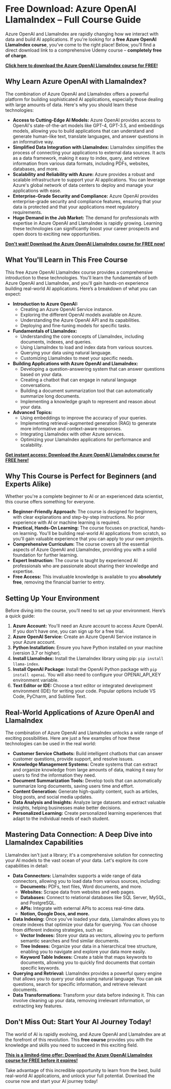 # Free Download: Azure OpenAI LlamaIndex – Full Course Guide

Azure OpenAI and LlamaIndex are rapidly changing how we interact with data and build AI applications. If you're looking for a **free Azure OpenAI LlamaIndex course**, you've come to the right place! Below, you'll find a direct download link to a comprehensive Udemy course – **completely free of charge**.

[**Click here to download the Azure OpenAI LlamaIndex course for FREE!**](https://udemywork.com/azure-openai-llamaindex)

## Why Learn Azure OpenAI with LlamaIndex?

The combination of Azure OpenAI and LlamaIndex offers a powerful platform for building sophisticated AI applications, especially those dealing with large amounts of data. Here's why you should learn these technologies:

*   **Access to Cutting-Edge AI Models:** Azure OpenAI provides access to OpenAI's state-of-the-art models like GPT-4, GPT-3.5, and embeddings models, allowing you to build applications that can understand and generate human-like text, translate languages, and answer questions in an informative way.
*   **Simplified Data Integration with LlamaIndex:** LlamaIndex simplifies the process of connecting your applications to external data sources. It acts as a data framework, making it easy to index, query, and retrieve information from various data formats, including PDFs, websites, databases, and more.
*   **Scalability and Reliability with Azure:** Azure provides a robust and scalable infrastructure to support your AI applications. You can leverage Azure's global network of data centers to deploy and manage your applications with ease.
*   **Enterprise-Grade Security and Compliance:** Azure OpenAI provides enterprise-grade security and compliance features, ensuring that your data is protected and that your applications meet regulatory requirements.
*   **Huge Demand in the Job Market:** The demand for professionals with expertise in Azure OpenAI and LlamaIndex is rapidly growing. Learning these technologies can significantly boost your career prospects and open doors to exciting new opportunities.

[**Don't wait! Download the Azure OpenAI LlamaIndex course for FREE now!**](https://udemywork.com/azure-openai-llamaindex)

## What You'll Learn in This Free Course

This free Azure OpenAI LlamaIndex course provides a comprehensive introduction to these technologies. You'll learn the fundamentals of both Azure OpenAI and LlamaIndex, and you'll gain hands-on experience building real-world AI applications. Here’s a breakdown of what you can expect:

*   **Introduction to Azure OpenAI:**
    *   Creating an Azure OpenAI Service instance.
    *   Exploring the different OpenAI models available on Azure.
    *   Understanding the Azure OpenAI API and its capabilities.
    *   Deploying and fine-tuning models for specific tasks.
*   **Fundamentals of LlamaIndex:**
    *   Understanding the core concepts of LlamaIndex, including documents, indexes, and queries.
    *   Using LlamaIndex to load and index data from various sources.
    *   Querying your data using natural language.
    *   Customizing LlamaIndex to meet your specific needs.
*   **Building Applications with Azure OpenAI and LlamaIndex:**
    *   Developing a question-answering system that can answer questions based on your data.
    *   Creating a chatbot that can engage in natural language conversations.
    *   Building a document summarization tool that can automatically summarize long documents.
    *   Implementing a knowledge graph to represent and reason about your data.
*   **Advanced Topics:**
    *   Using embeddings to improve the accuracy of your queries.
    *   Implementing retrieval-augmented generation (RAG) to generate more informative and context-aware responses.
    *   Integrating LlamaIndex with other Azure services.
    *   Optimizing your LlamaIndex applications for performance and scalability.

[**Get instant access: Download the Azure OpenAI LlamaIndex course for FREE here!**](https://udemywork.com/azure-openai-llamaindex)

## Why This Course is Perfect for Beginners (and Experts Alike)

Whether you're a complete beginner to AI or an experienced data scientist, this course offers something for everyone.

*   **Beginner-Friendly Approach:** The course is designed for beginners, with clear explanations and step-by-step instructions. No prior experience with AI or machine learning is required.
*   **Practical, Hands-On Learning:** The course focuses on practical, hands-on learning. You'll be building real-world AI applications from scratch, so you'll gain valuable experience that you can apply to your own projects.
*   **Comprehensive Curriculum:** The course covers all the essential aspects of Azure OpenAI and LlamaIndex, providing you with a solid foundation for further learning.
*   **Expert Instruction:** The course is taught by experienced AI professionals who are passionate about sharing their knowledge and expertise.
*   **Free Access:** This invaluable knowledge is available to you **absolutely free**, removing the financial barrier to entry.

## Setting Up Your Environment

Before diving into the course, you’ll need to set up your environment. Here’s a quick guide:

1.  **Azure Account:** You'll need an Azure account to access Azure OpenAI. If you don't have one, you can sign up for a free trial.
2.  **Azure OpenAI Service:** Create an Azure OpenAI Service instance in your Azure account.
3.  **Python Installation:** Ensure you have Python installed on your machine (version 3.7 or higher).
4.  **Install LlamaIndex:** Install the LlamaIndex library using pip: `pip install llama-index`.
5.  **Install OpenAI Package:** Install the OpenAI Python package with `pip install openai`. You will also need to configure your OPENAI_API_KEY environment variable.
6.  **Text Editor or IDE:** Choose a text editor or integrated development environment (IDE) for writing your code. Popular options include VS Code, PyCharm, and Sublime Text.

## Real-World Applications of Azure OpenAI and LlamaIndex

The combination of Azure OpenAI and LlamaIndex unlocks a wide range of exciting possibilities. Here are just a few examples of how these technologies can be used in the real world:

*   **Customer Service Chatbots:** Build intelligent chatbots that can answer customer questions, provide support, and resolve issues.
*   **Knowledge Management Systems:** Create systems that can extract and organize knowledge from large amounts of data, making it easy for users to find the information they need.
*   **Document Summarization Tools:** Develop tools that can automatically summarize long documents, saving users time and effort.
*   **Content Generation:** Generate high-quality content, such as articles, blog posts, and social media updates.
*   **Data Analysis and Insights:** Analyze large datasets and extract valuable insights, helping businesses make better decisions.
*   **Personalized Learning:** Create personalized learning experiences that adapt to the individual needs of each student.

## Mastering Data Connection: A Deep Dive into LlamaIndex Capabilities

LlamaIndex isn't just a library; it's a comprehensive solution for connecting your AI models to the vast ocean of your data. Let's explore its core capabilities in detail:

*   **Data Connectors:** LlamaIndex supports a wide range of data connectors, allowing you to load data from various sources, including:
    *   **Documents:** PDFs, text files, Word documents, and more.
    *   **Websites:** Scrape data from websites and web pages.
    *   **Databases:** Connect to relational databases like SQL Server, MySQL, and PostgreSQL.
    *   **APIs:** Integrate with external APIs to access real-time data.
    *   **Notion, Google Docs, and more.**
*   **Data Indexing:** Once you've loaded your data, LlamaIndex allows you to create indexes that optimize your data for querying. You can choose from different indexing strategies, such as:
    *   **Vector Indexes:** Store your data as vectors, allowing you to perform semantic searches and find similar documents.
    *   **Tree Indexes:** Organize your data in a hierarchical tree structure, enabling you to navigate and explore your data more easily.
    *   **Keyword Table Indexes:** Create a table that maps keywords to documents, allowing you to quickly find documents that contain specific keywords.
*   **Querying and Retrieval:** LlamaIndex provides a powerful query engine that allows you to query your data using natural language. You can ask questions, search for specific information, and retrieve relevant documents.
*   **Data Transformations:** Transform your data before indexing it. This can involve cleaning up your data, removing irrelevant information, or extracting key features.

## Don't Miss Out: Start Your AI Journey Today!

The world of AI is rapidly evolving, and Azure OpenAI and LlamaIndex are at the forefront of this revolution. This **free course** provides you with the knowledge and skills you need to succeed in this exciting field.

[**This is a limited-time offer: Download the Azure OpenAI LlamaIndex course for FREE before it expires!**](https://udemywork.com/azure-openai-llamaindex)

Take advantage of this incredible opportunity to learn from the best, build real-world AI applications, and unlock your full potential. Download the course now and start your AI journey today!
